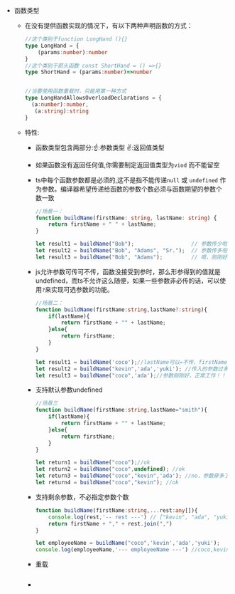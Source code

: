 - 函数类型

  - 在没有提供函数实现的情况下，有以下两种声明函数的方式：

    ```typescript
    //这个类别于function LongHand (){}
    type LongHand = {
        (params:number):number
    }
    //这个类别于箭头函数 const ShortHand = () =>{}
    type ShortHand = (params:number)=>number
    
    
    //当要使用函数重载时，只能用第一种方式
    type LongHandAllowsOverloadDeclarations = {
      (a:number):number,
       (a:string):string
    }
    
    ```

    

    

  - 特性:

    - 函数类型包含两部分:☝️:参数类型 ✌️:返回值类型

    - 如果函数没有返回任何值,你需要制定返回值类型为`viod` 而不能留空

    - ts中每个函数参数都是必须的,这不是指不能传递`null` 或 `undefined` 作为参数。编译器希望传递给函数的参数个数必须与函数期望的参数个数一致

      ```typescript
      //场景一：
      function buildName(firstName: string, lastName: string) {
          return firstName + " " + lastName;
      }
      
      let result1 = buildName("Bob");                  // 参数传少啦！
      let result2 = buildName("Bob", "Adams", "Sr.");  // 参数传多啦！
      let result3 = buildName("Bob", "Adams");         // 嗯，刚刚好
      ```

      

    - js允许参数可传可不传，函数没接受到参时，那么形参得到的值就是undefined，而ts不允许这么随便，如果一些参数非必传的话，可以使用`?`来实现可选参数的功能。

      ```typescript
      //场景二：
      function buildName(firstName:string,lastName?:string){
          if(lastName){
              return firstName + "" + lastName;
          }else{
              return firstName;
          }
      }
      
      let result1 = buildName('coco');//lastName可以=不传，firstName有传，那么正常工作！！
      let result2 = buildName("kevin",'ada','yuki'); //传入的参数过多了！！
      let result3 = buildName("coco",'ada');//参数刚刚好，正常工作！！
      ```

    - 支持默认参数undefined

      ```typescript
      //场景三
      function buildName(firstName:string,lastName="smith"){
          if(lastName){
              return firstName + "" + lastName;
          }else{
              return firstName;
          }
      }
      
      let return1 = buildName("coco");//ok
      let return2 = buildName("coco",undefined); //ok
      let return3 = buildName("coco","kevin",'ada'); //no，参数穿多了！
      let return4 = buildName("coco","kevin"); //ok
      
      ```

      

    - 支持剩余参数，不必指定参数个数

      ```typescript
      function buildName(firstName:string,...rest:any[]){
          console.log(rest,'-- rest ---') // ["kevin", "ada", "yuki"]
          return firstName + "," + rest.join(",")
      }
      
      let employeeName = buildName("coco",'kevin','ada','yuki');
      console.log(employeeName,'--- employeeName ---') //coco,kevin,ada,yuki
      ```

      

    - 重载

      ```
      
      ```

      

    - 

      
      
